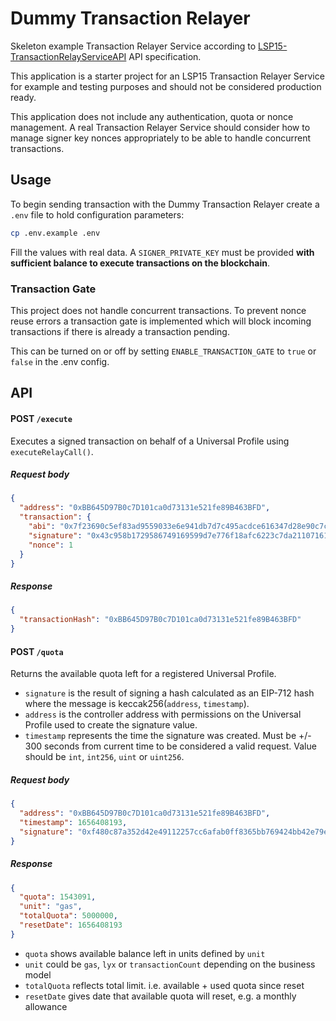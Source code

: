# Dummy Transaction Relayer

Skeleton example Transaction Relayer Service according to [LSP15-TransactionRelayServiceAPI](https://github.com/lukso-network/LIPs/blob/main/LSPs/LSP-15-TransactionRelayServiceAPI.md) API specification.

This application is a starter project for an LSP15 Transaction Relayer Service for example and testing purposes and should not be considered production ready.

This application does not include any authentication, quota or nonce management. A real Transaction Relayer Service should consider how to manage signer key nonces appropriately to be able to handle concurrent transactions.

## Usage

To begin sending transaction with the Dummy Transaction Relayer create a `.env` file to hold configuration parameters:

```sh
cp .env.example .env
```

Fill the values with real data. A `SIGNER_PRIVATE_KEY` must be provided **with sufficient balance to execute transactions on the blockchain**.

### Transaction Gate

This project does not handle concurrent transactions. To prevent nonce reuse errors a transaction gate is implemented which will block incoming transactions if there is already a transaction pending.

This can be turned on or off by setting `ENABLE_TRANSACTION_GATE` to `true` or `false` in the .env config.

## API

#### POST `/execute`

Executes a signed transaction on behalf of a Universal Profile using `executeRelayCall()`.

##### Request body

```json
{
  "address": "0xBB645D97B0c7D101ca0d73131e521fe89B463BFD",
  "transaction": {
    "abi": "0x7f23690c5ef83ad9559033e6e941db7d7c495acdce616347d28e90c7ce47cbfcfcad3bc5000000000000000000000000000000000000000000000000000000000000004000000000000000000000000000000000000000000000000000000000000000596f357c6aa5a21984a83b7eef4cb0720ac1fcf5a45e9d84c653d97b71bbe89b7a728c386a697066733a2f2f516d624b43744b4d7573376741524470617744687a32506a4e36616f64346b69794e436851726d3451437858454b00000000000000",
    "signature": "0x43c958b1729586749169599d7e776f18afc6223c7da21107161477d291d497973b4fc50a724b1b2ab98f3f8cf1d5cdbbbdf3512e4fbfbdc39732229a15beb14a1b",
    "nonce": 1
  }
}
```

##### Response

```json
{
  "transactionHash": "0xBB645D97B0c7D101ca0d73131e521fe89B463BFD"
}
```

#### POST `/quota`

Returns the available quota left for a registered Universal Profile.

- `signature` is the result of signing a hash calculated as an EIP-712 hash where the message is keccak256(`address`, `timestamp`).
- `address` is the controller address with permissions on the Universal Profile used to create the signature value.
- `timestamp` represents the time the signature was created. Must be +/- 300 seconds from current time to be considered a valid request. Value should be `int`, `int256`, `uint` or `uint256`.

##### Request body

```json
{
  "address": "0xBB645D97B0c7D101ca0d73131e521fe89B463BFD",
  "timestamp": 1656408193,
  "signature": "0xf480c87a352d42e49112257cc6afab0ff8365bb769424bb42e79e78cd11debf24fd5665b03407d8c2ce994cf5d718031a51a657d4308f146740e17e15b9747ef1b"
}
```

##### Response

```json
{
  "quota": 1543091,
  "unit": "gas",
  "totalQuota": 5000000,
  "resetDate": 1656408193
}
```

- `quota` shows available balance left in units defined by `unit`
- `unit` could be `gas`, `lyx` or `transactionCount` depending on the business model
- `totalQuota` reflects total limit. i.e. available + used quota since reset
- `resetDate` gives date that available quota will reset, e.g. a monthly allowance
